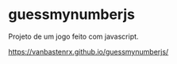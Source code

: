 # guessmynumberjs
Projeto de um jogo feito com javascript.

https://vanbastenrx.github.io/guessmynumberjs/

